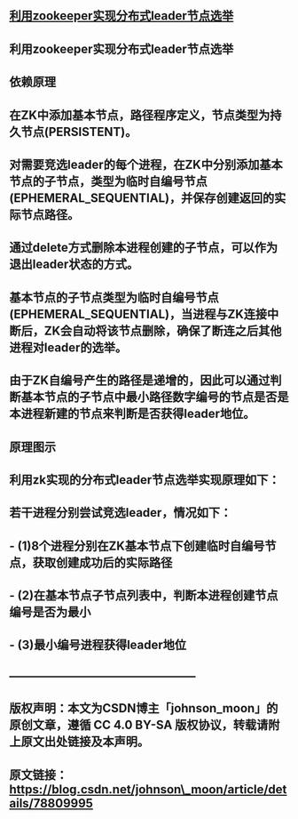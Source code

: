 ## [利用zookeeper实现分布式leader节点选举](https://blog.csdn.net/johnson_moon/article/details/78809995)

## 利用zookeeper实现分布式leader节点选举

## 依赖原理

## 在ZK中添加基本节点，路径程序定义，节点类型为持久节点\(PERSISTENT\)。

## 对需要竞选leader的每个进程，在ZK中分别添加基本节点的子节点，类型为临时自编号节点\(EPHEMERAL\_SEQUENTIAL\)，并保存创建返回的实际节点路径。

## 通过delete方式删除本进程创建的子节点，可以作为退出leader状态的方式。

## 基本节点的子节点类型为临时自编号节点\(EPHEMERAL\_SEQUENTIAL\)，当进程与ZK连接中断后，ZK会自动将该节点删除，确保了断连之后其他进程对leader的选举。

## 由于ZK自编号产生的路径是递增的，因此可以通过判断基本节点的子节点中最小路径数字编号的节点是否是本进程新建的节点来判断是否获得leader地位。

## 原理图示

## 利用zk实现的分布式leader节点选举实现原理如下：

## 

## 若干进程分别尝试竞选leader，情况如下： 

## - \(1\)8个进程分别在ZK基本节点下创建临时自编号节点，获取创建成功后的实际路径 

## - \(2\)在基本节点子节点列表中，判断本进程创建节点编号是否为最小 

## - \(3\)最小编号进程获得leader地位 

## ————————————————

## 版权声明：本文为CSDN博主「johnson\_moon」的原创文章，遵循 CC 4.0 BY-SA 版权协议，转载请附上原文出处链接及本声明。

## 原文链接：https://blog.csdn.net/johnson\_moon/article/details/78809995



